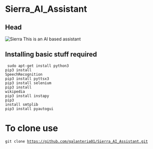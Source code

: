 # Sierra_AI_Assistant
## Head
![Sierra](https://cache.redgiant.com/wp-assets/2016/09/19222442/Sierra-Ready-Blog.jpg)
This is an AI based assistant


## Installing basic stuff required

<code> sudo apt-get install python3</code>
<br>
<code>pip3 install SpeechRecognition</code>
<br>
<code>pip3 install pyttsx3</code>
<br>
<code>pip3 install selenium</code>
<br>
<code>pip3 install wikipedia</code>
<br>
<code>pip3 install instapy</code>
<br>
<code>pip3 install smtplib</code>
<br>
<code>pip3 install pyautogui</code>

# To clone use
<code>git clone https://github.com/galanteria01/Sierra_AI_Assistant.git </code>
